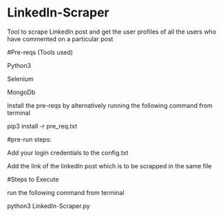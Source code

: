 # LinkedIn-Scraper

Tool to scrape LinkedIn post and get the user profiles of all the users who have commented on a particular post

#Pre-reqs (Tools used)

 Python3
 
 Selenium
 
 MongoDb
 
 
 Install the pre-reqs by alternatively running the following command from terminal
 
 pip3 install -r pre_req.txt
 
 #pre-run steps:
 
 Add your login credentials to the config.txt
 
 Add the link of the linkedIn post which is to be scrapped in the same file
 
 #Steps to Execute
 
 run the following command from terminal
 
 python3 LinkedIn-Scraper.py 
